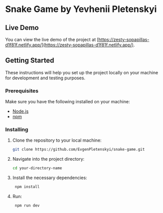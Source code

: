 # Snake Game by Yevhenii Pletenskyi


## Live Demo

You can view the live demo of the project at [https://zesty-sopapillas-d1f81f.netlify.app/](https://zesty-sopapillas-d1f81f.netlify.app/).

## Getting Started

These instructions will help you set up the project locally on your machine for development and testing purposes.

### Prerequisites

Make sure you have the following installed on your machine:

- [Node.js](https://nodejs.org/)
- [npm](https://www.npmjs.com/)

### Installing

1. Clone the repository to your local machine:

   ```bash
   git clone https://github.com/EvgenPletenskyi/snake-game.git
   
2. Navigate into the project directory:
    ```bash
   cd your-directory-name
   
3. Install the necessary dependencies:
   ```bash
    npm install

4. Run:
   ```bash
    npm run dev
